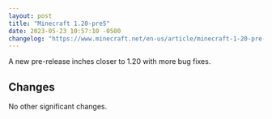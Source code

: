 ```yaml
---
layout: post
title: "Minecraft 1.20-pre5"
date: 2023-05-23 10:57:10 -0500
changelog: "https://www.minecraft.net/en-us/article/minecraft-1-20-pre-release-5"
---
```


A new pre-release inches closer to 1.20 with more bug fixes.

## Changes

No other significant changes.

